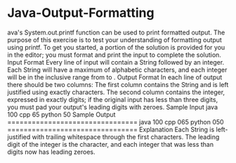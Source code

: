 # Java-Output-Formatting
ava's System.out.printf function can be used to print formatted output. The purpose of this exercise is to test your understanding of formatting output using printf.  To get you started, a portion of the solution is provided for you in the editor; you must format and print the input to complete the solution.  Input Format  Every line of input will contain a String followed by an integer. Each String will have a maximum of alphabetic characters, and each integer will be in the inclusive range from to  .  Output Format  In each line of output there should be two columns: The first column contains the String and is left justified using exactly characters. The second column contains the integer, expressed in exactly  digits; if the original input has less than three digits, you must pad your output's leading digits with zeroes.  Sample Input  java 100 cpp 65 python 50  Sample Output  ================================ java           100  cpp            065  python         050  ================================  Explanation  Each String is left-justified with trailing whitespace through the first characters. The leading digit of the integer is the character, and each integer that was less than digits now has leading zeroes.
